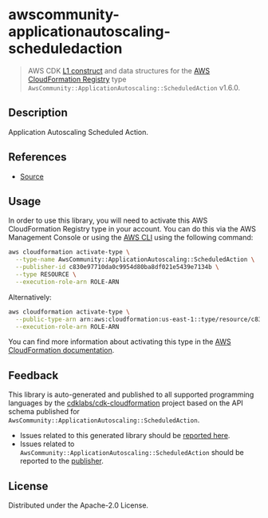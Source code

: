 # awscommunity-applicationautoscaling-scheduledaction

> AWS CDK [L1 construct] and data structures for the [AWS CloudFormation Registry] type `AwsCommunity::ApplicationAutoscaling::ScheduledAction` v1.6.0.

[L1 construct]: https://docs.aws.amazon.com/cdk/latest/guide/constructs.html
[AWS CloudFormation Registry]: https://docs.aws.amazon.com/AWSCloudFormation/latest/UserGuide/registry.html

## Description

Application Autoscaling Scheduled Action.

## References

* [Source](https://github.com/aws-cloudformation/community-registry-extensions)

## Usage

In order to use this library, you will need to activate this AWS CloudFormation Registry type in your account. You can do this via the AWS Management Console or using the [AWS CLI](https://aws.amazon.com/cli/) using the following command:

```sh
aws cloudformation activate-type \
  --type-name AwsCommunity::ApplicationAutoscaling::ScheduledAction \
  --publisher-id c830e97710da0c9954d80ba8df021e5439e7134b \
  --type RESOURCE \
  --execution-role-arn ROLE-ARN
```

Alternatively:

```sh
aws cloudformation activate-type \
  --public-type-arn arn:aws:cloudformation:us-east-1::type/resource/c830e97710da0c9954d80ba8df021e5439e7134b/AwsCommunity-ApplicationAutoscaling-ScheduledAction \
  --execution-role-arn ROLE-ARN
```

You can find more information about activating this type in the [AWS CloudFormation documentation](https://docs.aws.amazon.com/AWSCloudFormation/latest/UserGuide/registry-public.html).

## Feedback

This library is auto-generated and published to all supported programming languages by the [cdklabs/cdk-cloudformation] project based on the API schema published for `AwsCommunity::ApplicationAutoscaling::ScheduledAction`.

* Issues related to this generated library should be [reported here](https://github.com/cdklabs/cdk-cloudformation/issues/new?title=Issue+with+%40cdk-cloudformation%2Fawscommunity-applicationautoscaling-scheduledaction+v1.6.0).
* Issues related to `AwsCommunity::ApplicationAutoscaling::ScheduledAction` should be reported to the [publisher](https://github.com/aws-cloudformation/community-registry-extensions).

[cdklabs/cdk-cloudformation]: https://github.com/cdklabs/cdk-cloudformation

## License

Distributed under the Apache-2.0 License.

